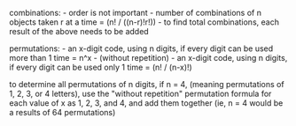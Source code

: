 combinations:   - order is not important
                - number of combinations of n objects taken r at a time = (n! / ((n-r)!r!))
                - to find total combinations, each result of the above needs to be added

permutations:   - an x-digit code, using n digits, if every digit can be used more than 1 time = n^x
                - (without repetition) - an x-digit code, using n digits, if every digit can be used only 1 time = (n! / (n-x)!)


to determine all permutations of n digits, if n = 4, (meaning permutations of 1, 2, 3, or 4 letters), use the "without repetition" permutation formula for each value of x as 1, 2, 3, and 4, and add them together (ie, n = 4 would be a results of 64 permutations)
